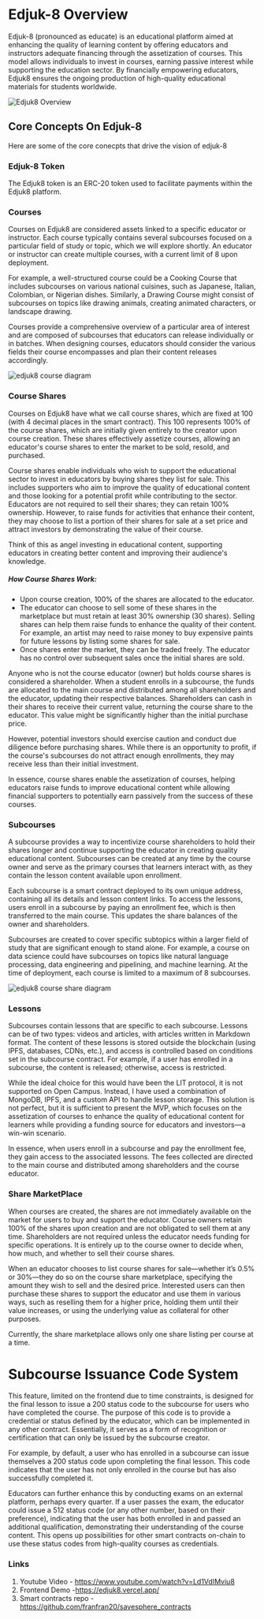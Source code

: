 # Edjuk-8 Overview

Edjuk-8 (pronounced as educate) is an educational platform aimed at enhancing the quality of learning content by offering educators and instructors adequate financing through the assetization of courses. This model allows individuals to invest in courses, earning passive interest while supporting the education sector. By financially empowering educators, Edjuk8 ensures the ongoing production of high-quality educational materials for students worldwide.


<!-- edjuk8 image overview here -->
![Edjuk8 Overview](https://salmon-thick-gazelle-208.mypinata.cloud/ipfs/Qmf8U9yhFw2eoibfAXE2RGf6b7omRDzxuR8v3tuZzjmwF7/edjuk8-overview.png)


## Core Concepts On Edjuk-8

Here are some of the core conecpts that drive the vision of edjuk-8

### Edjuk-8 Token

The Edjuk8 token is an ERC-20 token used to facilitate payments within the Edjuk8 platform.


### Courses

Courses on Edjuk8 are considered assets linked to a specific educator or instructor. Each course typically contains several subcourses focused on a particular field of study or topic, which we will explore shortly. An educator or instructor can create multiple courses, with a current limit of 8 upon deployment.

For example, a well-structured course could be a Cooking Course that includes subcourses on various national cuisines, such as Japanese, Italian, Colombian, or Nigerian dishes. Similarly, a Drawing Course might consist of subcourses on topics like drawing animals, creating animated characters, or landscape drawing.

Courses provide a comprehensive overview of a particular area of interest and are composed of subcourses that educators can release individually or in batches. When designing courses, educators should consider the various fields their course encompasses and plan their content releases 
accordingly.


<!-- Course Diagram -->
![edjuk8 course diagram](https://salmon-thick-gazelle-208.mypinata.cloud/ipfs/Qmf8U9yhFw2eoibfAXE2RGf6b7omRDzxuR8v3tuZzjmwF7/edjuk8-course-overview.png)



### Course Shares
Courses on Edjuk8 have what we call course shares, which are fixed at 100 (with 4 decimal places in the smart contract). This 100 represents 100% of the course shares, which are initially given entirely to the creator upon course creation. These shares effectively assetize courses, allowing an educator's course shares to enter the market to be sold, resold, and purchased.

Course shares enable individuals who wish to support the educational sector to invest in educators by buying shares they list for sale. This includes supporters who aim to improve the quality of educational content and those looking for a potential profit while contributing to the sector. Educators are not required to sell their shares; they can retain 100% ownership. However, to raise funds for activities that enhance their content, they may choose to list a portion of their shares for sale at a set price and attract investors by demonstrating the value of their course.

Think of this as angel investing in educational content, supporting educators in creating better content and improving their audience's knowledge.

##### How Course Shares Work:

- Upon course creation, 100% of the shares are allocated to the educator.
- The educator can choose to sell some of these shares in the marketplace but must retain at least 30% ownership (30 shares). Selling shares can help them raise funds to enhance the quality of their content. For example, an artist may need to raise money to buy expensive paints for future lessons by listing some shares for sale.
- Once shares enter the market, they can be traded freely. The educator has no control over subsequent sales once the initial shares are sold.


Anyone who is not the course educator (owner) but holds course shares is considered a shareholder. When a student enrolls in a subcourse, the funds are allocated to the main course and distributed among all shareholders and the educator, updating their respective balances. Shareholders can cash in their shares to receive their current value, returning the course share to the educator. This value might be significantly higher than the initial purchase price.

However, potential investors should exercise caution and conduct due diligence before purchasing shares. While there is an opportunity to profit, if the course's subcourses do not attract enough enrollments, they may receive less than their initial investment.

In essence, course shares enable the assetization of courses, helping educators raise funds to improve educational content while allowing financial supporters to potentially earn passively from the success of these courses.


### Subcourses

A subcourse provides a way to incentivize course shareholders to hold their shares longer and continue supporting the educator in creating quality educational content. Subcourses can be created at any time by the course owner and serve as the primary courses that learners interact with, as they contain the lesson content available upon enrollment.

Each subcourse is a smart contract deployed to its own unique address, containing all its details and lesson content links. To access the lessons, users enroll in a subcourse by paying an enrollment fee, which is then transferred to the main course. This updates the share balances of the owner and shareholders.

Subcourses are created to cover specific subtopics within a larger field of study that are significant enough to stand alone. For example, a course on data science could have subcourses on topics like natural language processing, data engineering and pipelining, and machine learning. At the time of deployment, each course is limited to a maximum of 8 subcourses.

![edjuk8 course share diagram](https://salmon-thick-gazelle-208.mypinata.cloud/ipfs/Qmf8U9yhFw2eoibfAXE2RGf6b7omRDzxuR8v3tuZzjmwF7/subcourse-lesson-share-flow.png)

### Lessons

Subcourses contain lessons that are specific to each subcourse. Lessons can be of two types: videos and articles, with articles written in Markdown format. The content of these lessons is stored outside the blockchain (using IPFS, databases, CDNs, etc.), and access is controlled based on conditions set in the subcourse contract. For example, if a user has enrolled in a subcourse, the content is released; otherwise, access is restricted.

While the ideal choice for this would have been the LIT protocol, it is not supported on Open Campus. Instead, I have used a combination of MongoDB, IPFS, and a custom API to handle lesson storage. This solution is not perfect, but it is sufficient to present the MVP, which focuses on the assetization of courses to enhance the quality of educational content for learners while providing a funding source for educators and investors—a win-win scenario.

In essence, when users enroll in a subcourse and pay the enrollment fee, they gain access to the associated lessons. The fees collected are directed to the main course and distributed among shareholders and the course educator.


### Share MarketPlace

When courses are created, the shares are not immediately available on the market for users to buy and support the educator. Course owners retain 100% of the shares upon creation and are not obligated to sell them at any time. Shareholders are not required unless the educator needs funding for specific operations. It is entirely up to the course owner to decide when, how much, and whether to sell their course shares.

When an educator chooses to list course shares for sale—whether it’s 0.5% or 30%—they do so on the course share marketplace, specifying the amount they wish to sell and the desired price. Interested users can then purchase these shares to support the educator and use them in various ways, such as reselling them for a higher price, holding them until their value increases, or using the underlying value as collateral for other purposes.

Currently, the share marketplace allows only one share listing per course at a time.

# Subcourse Issuance Code System

This feature, limited on the frontend due to time constraints, is designed for the final lesson to issue a 200 status code to the subcourse for users who have completed the course. The purpose of this code is to provide a credential or status defined by the educator, which can be implemented in any other contract. Essentially, it serves as a form of recognition or certification that can only be issued by the subcourse creator.

For example, by default, a user who has enrolled in a subcourse can issue themselves a 200 status code upon completing the final lesson. This code indicates that the user has not only enrolled in the course but has also successfully completed it.

Educators can further enhance this by conducting exams on an external platform, perhaps every quarter. If a user passes the exam, the educator could issue a 512 status code (or any other number, based on their preference), indicating that the user has both enrolled in and passed an additional qualification, demonstrating their understanding of the course content. This opens up possibilities for other smart contracts on-chain to use these status codes from high-quality courses as credentials.

### Links

1. Youtube Video - https://www.youtube.com/watch?v=Ld1VdIMviu8
2. Frontend Demo -https://edjuk8.vercel.app/
3. Smart contracts repo - https://github.com/franfran20/savesphere_contracts